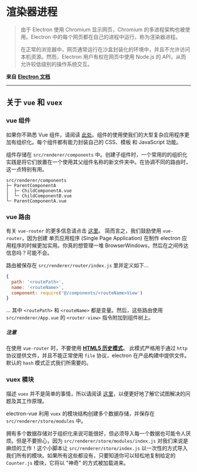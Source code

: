 # 渲染器进程

> 由于 Electron 使用 Chromium 显示网页，Chromium 的多进程架构也被使用。Electron 中的每个网页都在自己的进程中运行，称为渲染器进程。
>
> 在正常的浏览器中，网页通常运行在沙盒封装化的环境中，并且不允许访问本机资源。然而，Electron 用户有权在网页中使用 Node.js 的 API，从而允许较低级别的操作系统交互。

**来自** [**Electron 文档**](http://electron.atom.io/docs/tutorial/quick-start/#renderer-process)

---

## 关于 `vue` 和 `vuex`

### vue 组件

如果你不熟悉 Vue 组件，请阅读 [此处](http://vuejs.org/v2/guide/single-file-components.html)。组件的使用使我们的大型复杂应用程序更加有组织化。每个组件都有能力封装自己的 CSS、模板 和 JavaScript 功能。

组件存储在 `src/renderer/components` 中。创建子组件时，一个常用的的组织化实践是将它们放置在一个使用其父组件名称的新文件夹中。在协调不同的路由时，这一点特别有用。

```
src/renderer/components
├─ ParentComponentA
│  ├─ ChildComponentA.vue
│  └─ ChildComponentB.vue
└─ ParentComponentA.vue
```

### vue 路由

有关 `vue-router` 的更多信息请点击 [这里](https://github.com/vuejs/vue-router)。 简而言之，我们鼓励使用 `vue-router`，因为创建 单页应用程序 (Single Page Application) 在制作 electron 应用程序的时候更加实用。你真的想管理一堆 BrowserWindows，然后在之间传达信息吗？可能不会。

路由被保存在 `src/renderer/router/index.js` 里并定义如下...

```js
{
  path: '<routePath>',
  name: '<routeName>',
  component: require('@/components/<routeName>View')
}
```

... 其中 `<routePath>` 和 `<routeName>` 都是变量。然后，这些路由使用 `src/renderer/App.vue` 的 `<router-view>` 指令附加到组件树上。

##### 注意

在使用 `vue-router` 时，不要使用 [**HTML5 历史模式**](http://router.vuejs.org/en/essentials/history-mode.html)。 此模式严格用于通过 `http` 协议提供文件，并且不能正常使用 `file` 协议，electron 在产品构建中提供文件。 默认的 `hash` 模式正式我们所需要的。

### vuex 模块

描述 `vuex` 并不是简单的事情，所以请阅读 [这里](http://vuex.vuejs.org/en/intro.html)，以便更好地了解它试图解决的问题及其工作原理。

electron-vue 利用 `vuex` 的模块结构创建多个数据存储，并保存在 `src/renderer/store/modules` 中。

拥有多个数据存储对于组织化来说可能很好，但必须导入每一个数据也可能令人厌烦。但是不要担心，因为 `src/renderer/store/modules/index.js` 对我们来说是麻烦的工作！这个小脚本让 `src/renderer/store/index.js` 以一次性的方式导入我们所有的模块。如果所有这些都没有，只要知道你可以轻松地复制给定的 `Counter.js` 模块，它将以 "神奇" 的方式被加载进来。
